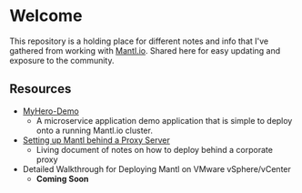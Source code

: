 # Welcome

This repository is a holding place for different notes and info that I've gathered from working with [Mantl.io](http://www.github.com/CiscoCloud/mantl).  Shared here for easy updating and exposure to the community.

## Resources

* [MyHero-Demo](http://github.com/hpreston/myhero_demo)
  * A microservice application demo application that is simple to deploy onto a running Mantl.io cluster.
* [Setting up Mantl behind a Proxy Server](MANTL_BEHIND_PROXY.md)
  * Living document of notes on how to deploy behind a corporate proxy
* Detailed Walkthrough for Deploying Mantl on VMware vSphere/vCenter
  * **Coming Soon**